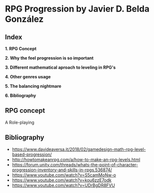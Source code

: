 # RPG Progression by Javier D. Belda González

## Index

<b> 1. RPG Concept </b>

<b> 2. Why the feel progression is so important </b>

<b> 3. Different mathematical aproach to leveling in RPG's </b>

<b> 4. Other genres usage </b>

<b> 5. The balancing nightmare </b>

<b> 6. Bibliography </b>

## RPG concept

A Role-playing 





## Bibliography
- https://www.davideaversa.it/2018/02/gamedesign-math-rpg-level-based-progression/
- http://howtomakeanrpg.com/a/how-to-make-an-rpg-levels.html
- https://forum.unity.com/threads/whats-the-point-of-character-progression-inventory-and-skills-in-rpgs.536874/ 
- https://www.youtube.com/watch?v=S5camMoNw-o
- https://www.youtube.com/watch?v=kou6zzE7odk
- https://www.youtube.com/watch?v=UDrBgDR8FVU
